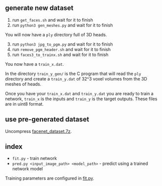 ## generate new dataset

1. run `get_faces.sh` and wait for it to finish
2. run `python3 gen_meshes.py` and wait for it to finish

You will now have a `ply` directory full of 3D heads.

3. run `python3 jpg_to_pgm.py` and wait for it to finish
4. run `remove_pgm_header.sh` and wait for it to finish
5. run `faces3_to_trainx.sh` and wait for it to finish

You now have a `train_x.dat`.

In the directory `train_y_gen/` is the C program that will read the `ply` directory and create a `train_y.dat` of 32^3 voxel volumes from the 3D meshes of heads.

Once you have your `train_x.dat` and `train_y.dat` you are ready to train a network, `train_x` is the inputs and `train_y` is the target outputs. These files are in uint8 format.

## use pre-generated dataset
Uncompress [facenet_dataset.7z](facenet_dataset.7z).

## index

- `fit.py` - train network
- `pred.py <input_image_path> <model_path>` - predict using a trained network model

Training parameters are configured in [fit.py](https://github.com/mrbid/FaceTo3D/blob/main/facenet1/fit.py#L21).

